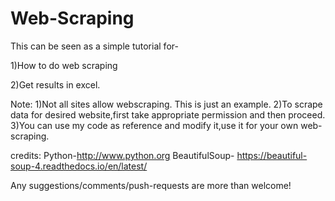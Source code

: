 # Web-Scraping
This can be seen as a simple tutorial for-

1)How to do web scraping 

2)Get results in excel. 

Note:
1)Not all sites allow webscraping. This is just an example.
2)To scrape data for desired website,first take appropriate permission and then proceed. 
3)You can use  my code as reference and modify it,use it for your own web-scraping.


credits:
Python-http://www.python.org
BeautifulSoup- https://beautiful-soup-4.readthedocs.io/en/latest/

Any suggestions/comments/push-requests are more than welcome!

